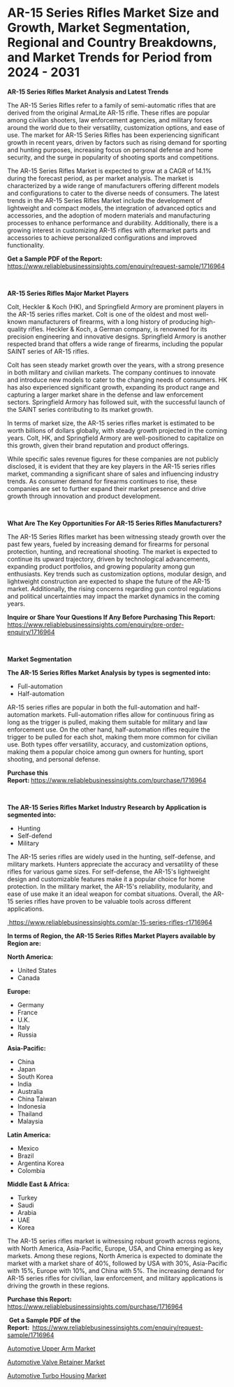 <p><h1>AR-15 Series Rifles Market Size and Growth, Market Segmentation, Regional and Country Breakdowns, and Market Trends for Period from 2024 -  2031</h1></p><p><strong>AR-15 Series Rifles Market Analysis and Latest Trends</strong></p>
<p><p>The AR-15 Series Rifles refer to a family of semi-automatic rifles that are derived from the original ArmaLite AR-15 rifle. These rifles are popular among civilian shooters, law enforcement agencies, and military forces around the world due to their versatility, customization options, and ease of use. The market for AR-15 Series Rifles has been experiencing significant growth in recent years, driven by factors such as rising demand for sporting and hunting purposes, increasing focus on personal defense and home security, and the surge in popularity of shooting sports and competitions.</p><p>The AR-15 Series Rifles Market is expected to grow at a CAGR of 14.1% during the forecast period, as per market analysis. The market is characterized by a wide range of manufacturers offering different models and configurations to cater to the diverse needs of consumers. The latest trends in the AR-15 Series Rifles Market include the development of lightweight and compact models, the integration of advanced optics and accessories, and the adoption of modern materials and manufacturing processes to enhance performance and durability. Additionally, there is a growing interest in customizing AR-15 rifles with aftermarket parts and accessories to achieve personalized configurations and improved functionality.</p></p>
<p><strong>Get a Sample PDF of the Report:&nbsp;</strong> <a href="https://www.reliablebusinessinsights.com/enquiry/request-sample/1716964">https://www.reliablebusinessinsights.com/enquiry/request-sample/1716964</a></p>
<p>&nbsp;</p>
<p><strong>AR-15 Series Rifles Major Market Players</strong></p>
<p><p>Colt, Heckler & Koch (HK), and Springfield Armory are prominent players in the AR-15 series rifles market. Colt is one of the oldest and most well-known manufacturers of firearms, with a long history of producing high-quality rifles. Heckler & Koch, a German company, is renowned for its precision engineering and innovative designs. Springfield Armory is another respected brand that offers a wide range of firearms, including the popular SAINT series of AR-15 rifles.</p><p>Colt has seen steady market growth over the years, with a strong presence in both military and civilian markets. The company continues to innovate and introduce new models to cater to the changing needs of consumers. HK has also experienced significant growth, expanding its product range and capturing a larger market share in the defense and law enforcement sectors. Springfield Armory has followed suit, with the successful launch of the SAINT series contributing to its market growth.</p><p>In terms of market size, the AR-15 series rifles market is estimated to be worth billions of dollars globally, with steady growth projected in the coming years. Colt, HK, and Springfield Armory are well-positioned to capitalize on this growth, given their brand reputation and product offerings.</p><p>While specific sales revenue figures for these companies are not publicly disclosed, it is evident that they are key players in the AR-15 series rifles market, commanding a significant share of sales and influencing industry trends. As consumer demand for firearms continues to rise, these companies are set to further expand their market presence and drive growth through innovation and product development.</p></p>
<p>&nbsp;</p>
<p><strong>What Are The Key Opportunities For AR-15 Series Rifles Manufacturers?</strong></p>
<p><p>The AR-15 Series Rifles market has been witnessing steady growth over the past few years, fueled by increasing demand for firearms for personal protection, hunting, and recreational shooting. The market is expected to continue its upward trajectory, driven by technological advancements, expanding product portfolios, and growing popularity among gun enthusiasts. Key trends such as customization options, modular design, and lightweight construction are expected to shape the future of the AR-15 market. Additionally, the rising concerns regarding gun control regulations and political uncertainties may impact the market dynamics in the coming years.</p></p>
<p><strong>Inquire or Share Your Questions If Any Before Purchasing This Report:</strong> <a href="https://www.reliablebusinessinsights.com/enquiry/pre-order-enquiry/1716964">https://www.reliablebusinessinsights.com/enquiry/pre-order-enquiry/1716964</a></p>
<p>&nbsp;</p>
<p><strong>Market Segmentation</strong></p>
<p><strong>The AR-15 Series Rifles Market Analysis by types is segmented into:</strong></p>
<p><ul><li>Full-automation</li><li>Half-automation</li></ul></p>
<p><p>AR-15 series rifles are popular in both the full-automation and half-automation markets. Full-automation rifles allow for continuous firing as long as the trigger is pulled, making them suitable for military and law enforcement use. On the other hand, half-automation rifles require the trigger to be pulled for each shot, making them more common for civilian use. Both types offer versatility, accuracy, and customization options, making them a popular choice among gun owners for hunting, sport shooting, and personal defense.</p></p>
<p><strong>Purchase this Report:&nbsp;</strong><a href="https://www.reliablebusinessinsights.com/purchase/1716964">https://www.reliablebusinessinsights.com/purchase/1716964</a></p>
<p>&nbsp;</p>
<p><strong>The AR-15 Series Rifles Market Industry Research by Application is segmented into:</strong></p>
<p><ul><li>Hunting</li><li>Self-defend</li><li>Military</li></ul></p>
<p><p>The AR-15 series rifles are widely used in the hunting, self-defense, and military markets. Hunters appreciate the accuracy and versatility of these rifles for various game sizes. For self-defense, the AR-15's lightweight design and customizable features make it a popular choice for home protection. In the military market, the AR-15's reliability, modularity, and ease of use make it an ideal weapon for combat situations. Overall, the AR-15 series rifles have proven to be valuable tools across different applications.</p></p>
<p><a href="https://www.reliablebusinessinsights.com/ar-15-series-rifles-r1716964">&nbsp;https://www.reliablebusinessinsights.com/ar-15-series-rifles-r1716964</a></p>
<p><strong>In terms of Region, the AR-15 Series Rifles Market Players available by Region are:</strong></p>
<p>
    <p> <strong> North America: </strong>
        <ul>
            <li>United States</li>
            <li>Canada</li>
        </ul>
        </p> 
    <p> <strong> Europe: </strong>
        <ul>
            <li>Germany</li>
            <li>France</li>
            <li>U.K.</li>
            <li>Italy</li>
            <li>Russia</li>
        </ul>
        </p> 
    <p> <strong> Asia-Pacific: </strong>
        <ul>
            <li>China</li>
            <li>Japan</li>
            <li>South Korea</li>
            <li>India</li>
            <li>Australia</li>
            <li>China Taiwan</li>
            <li>Indonesia</li>
            <li>Thailand</li>
            <li>Malaysia</li>
        </ul>
        </p> 
    <p> <strong> Latin America: </strong>
        <ul>
            <li>Mexico</li>
            <li>Brazil</li>
            <li>Argentina Korea</li>
            <li>Colombia</li>
        </ul>
        </p> 
    <p> <strong> Middle East & Africa: </strong>
        <ul>
            <li>Turkey</li>
            <li>Saudi</li>
            <li>Arabia</li>
            <li>UAE</li>
            <li>Korea</li>
        </ul>
    </p>
    </p>
<p><p>The AR-15 series rifles market is witnessing robust growth across regions, with North America, Asia-Pacific, Europe, USA, and China emerging as key markets. Among these regions, North America is expected to dominate the market with a market share of 40%, followed by USA with 30%, Asia-Pacific with 15%, Europe with 10%, and China with 5%. The increasing demand for AR-15 series rifles for civilian, law enforcement, and military applications is driving the growth in these regions.</p></p>
<p><strong>Purchase this Report: </strong><a href="https://www.reliablebusinessinsights.com/purchase/1716964">https://www.reliablebusinessinsights.com/purchase/1716964</a></p>
<p>&nbsp;<strong>Get a Sample PDF of the Report:&nbsp;&nbsp;</strong><a href="https://www.reliablebusinessinsights.com/enquiry/request-sample/1716964">https://www.reliablebusinessinsights.com/enquiry/request-sample/1716964</a></p>
<p><strong></strong></p>
<p><p><a href="https://github.com/daviYvette/Market-Research-Report-List-1/blob/main/automotive-upper-arm-market.md">Automotive Upper Arm Market</a></p><p><a href="https://github.com/donnell4596/Market-Research-Report-List-1/blob/main/automotive-valve-retainer-market.md">Automotive Valve Retainer Market</a></p><p><a href="https://github.com/LavernaCole76/Market-Research-Report-List-1/blob/main/automotive-turbo-housing-market.md">Automotive Turbo Housing Market</a></p></p>